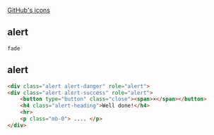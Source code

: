 [GitHub's icons](https://octicons.github.com/)


## alert
```plaintext
fade
```


## alert
```html
<div class="alert alert-danger" role="alert">
<div class="alert alert-success" role="alert">
	<button type="button" class="close"><span>×</span></button>
	<h4 class="alert-heading">Well done!</h4>
	<hr>
    <p class="mb-0"> .... </p>
</div>
```
